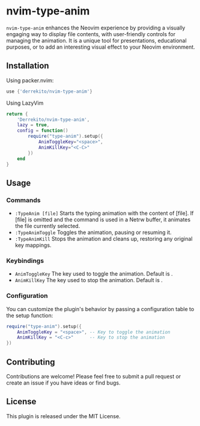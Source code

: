 # nvim-type-anim

`nvim-type-anim` enhances the Neovim experience by providing a visually engaging way to display file contents, with user-friendly controls for managing the animation. It is a unique tool for presentations, educational purposes, or to add an interesting visual effect to your Neovim environment.

## Installation

Using packer.nvim:

```lua
use {'derrekito/nvim-type-anim'}
```

Using LazyVim

```lua
return {
    'Derrekito/nvim-type-anim',
    lazy = true,
    config = function()
        require("type-anim").setup({
            AnimToggleKey="<space>",
            AnimKillKey="<C-C>"
        })
    end
}
```

## Usage
### Commands
- `:TypeAnim [file]` Starts the typing animation with the content of [file]. If [file] is omitted and the command is used in a Netrw buffer, it animates the file currently selected.
- `:TypeAnimToggle` Toggles the animation, pausing or resuming it.
- `:TypeAnimKill` Stops the animation and cleans up, restoring any original key mappings.

### Keybindings
- `AnimToggleKey` The key used to toggle the animation. Default is <space>.
- `AnimKillKey` The key used to stop the animation. Default is <C-c>.

### Configuration
You can customize the plugin's behavior by passing a configuration table to the setup function:

```lua
require("type-anim").setup({
    AnimToggleKey = "<space>", -- Key to toggle the animation
    AnimKillKey = "<C-c>"      -- Key to stop the animation
})
```
## Contributing
Contributions are welcome! Please feel free to submit a pull request or create an issue if you have ideas or find bugs.

## License
This plugin is released under the MIT License.
